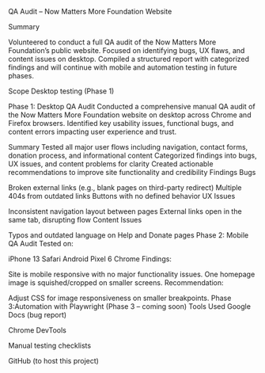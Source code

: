 QA Audit – Now Matters More Foundation Website

Summary

Volunteered to conduct a full QA audit of the Now Matters More Foundation’s public website. Focused on identifying bugs, UX flaws, and content issues on desktop. Compiled a structured report with categorized findings and will continue with mobile and automation testing in future phases.

Scope Desktop testing (Phase 1)

Phase 1: Desktop QA Audit
Conducted a comprehensive manual QA audit of the Now Matters More Foundation website on desktop across Chrome and Firefox browsers. Identified key usability issues, functional bugs, and content errors impacting user experience and trust.

Summary
Tested all major user flows including navigation, contact forms, donation process, and informational content
Categorized findings into bugs, UX issues, and content problems for clarity
Created actionable recommendations to improve site functionality and credibility
Findings
Bugs

Broken external links (e.g., blank pages on third-party redirect)
Multiple 404s from outdated links
Buttons with no defined behavior
UX Issues

Inconsistent navigation layout between pages
External links open in the same tab, disrupting flow
Content Issues

Typos and outdated language on Help and Donate pages
Phase 2: Mobile QA Audit
Tested on:

iPhone 13 Safari
Android Pixel 6 Chrome
Findings:

Site is mobile responsive with no major functionality issues.
One homepage image is squished/cropped on smaller screens.
Recommendation:

Adjust CSS for image responsiveness on smaller breakpoints.
Phase 3:Automation with Playwright (Phase 3 – coming soon)
Tools Used
Google Docs (bug report)

Chrome DevTools

Manual testing checklists

GitHub (to host this project)
